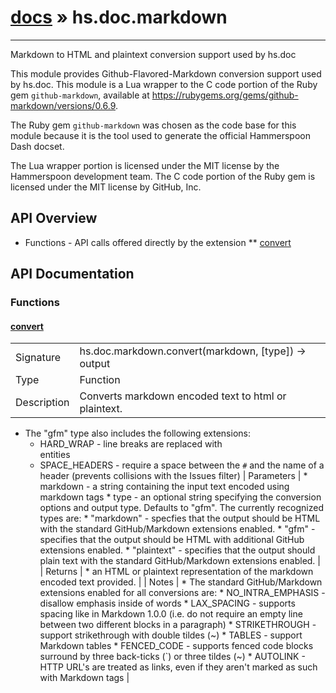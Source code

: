 # [docs](index.md) » hs.doc.markdown
---

Markdown to HTML and plaintext conversion support used by hs.doc

This module provides Github-Flavored-Markdown conversion support used by hs.doc.  This module is a Lua wrapper to the C code portion of the Ruby gem `github-markdown`, available at https://rubygems.org/gems/github-markdown/versions/0.6.9.

The Ruby gem `github-markdown` was chosen as the code base for this module because it is the tool used to generate the official Hammerspoon Dash docset.

The Lua wrapper portion is licensed under the MIT license by the Hammerspoon development team.  The C code portion of the Ruby gem is licensed under the MIT license by GitHub, Inc.

## API Overview
* Functions - API calls offered directly by the extension
** [convert](#convert)

## API Documentation

### Functions

#### [convert](#convert)
| | |
|-|-|
| Signature   | hs.doc.markdown.convert(markdown, [type]) -> output  |
| Type        | Function |
| Description | Converts markdown encoded text to html or plaintext. |
   * The "gfm" type also includes the following extensions:
      * HARD_WRAP     - line breaks are replaced with <br> entities
      * SPACE_HEADERS - require a space between the `#` and the name of a header (prevents collisions with the Issues filter)
| Parameters |  * markdown - a string containing the input text encoded using markdown tags * type     - an optional string specifying the conversion options and output type.  Defaults to "gfm".  The currently recognized types are:   * "markdown"  - specfies that the output should be HTML with the standard GitHub/Markdown extensions enabled.   * "gfm"       - specifies that the output should be HTML with additional GitHub extensions enabled.   * "plaintext" - specifies that the output should plain text with the standard GitHub/Markdown extensions enabled. | | Returns |  * an HTML or plaintext representation of the markdown encoded text provided. | | Notes |  * The standard GitHub/Markdown extensions enabled for all conversions are:   * NO_INTRA_EMPHASIS -  disallow emphasis inside of words   * LAX_SPACING       - supports spacing like in Markdown 1.0.0 (i.e. do not require an empty line between two different blocks in a paragraph)   * STRIKETHROUGH     - support strikethrough with double tildes (~)   * TABLES            - support Markdown tables   * FENCED_CODE       - supports fenced code blocks surround by three back-ticks (`) or three tildes (~)   * AUTOLINK          - HTTP URL's are treated as links, even if they aren't marked as such with Markdown tags | 